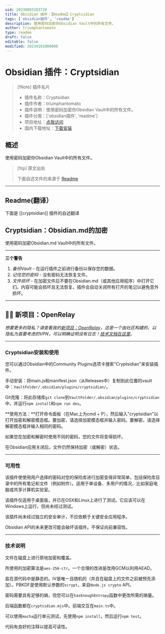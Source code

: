 ```yaml
---
uid: 20230803203720
title: Obsidian 插件：【Readme】Cryptsidian
tags: ['obsidian插件', 'readme']
description: 使用密码加密你Obsidian Vault中的所有文件。
author: triumphantomato
type: readme
draft: false
editable: false
modified: 20230101000000
---
```


# Obsidian 插件：Cryptsidian

> [!Note] 插件名片
> - 插件名称：Cryptsidian
> - 插件作者：triumphantomato
> - 插件说明：使用密码加密你Obsidian Vault中的所有文件。
> - 插件分类：['obsidian插件', 'readme']
> - 项目地址：[点我访问](https://github.com/triumphantomato/cryptsidian)
> - 国内下载地址：[下载安装](https://pkmer.cn/products/plugin/pluginMarket/?cryptsidian)

## 概述

使用密码加密你Obsidian Vault中的所有文件。



> [!tip] 原文出处
> 
>下面自述文件的来源于 [Readme](https://ghproxy.net/https://raw.githubusercontent.com/triumphantomato/cryptsidian/main/README.md)
> 

---

## Readme(翻译）

下面是 [[cryptsidian]] 插件的自述翻译


## Cryptsidian：Obsidian.md的加密

使用密码加密Obsidian.md Vault中的所有文件。

---

**三个警告**
1. _备份Vault_ - 在运行插件之前进行备份以保存您的数据。
2. _记住您的密码_ - 没有密码无法恢复文件。
3. _文件损坏_ - 在加密文件后不要在Obsidian.md（或其他应用程序）中打开它们。内容可能会损坏且无法恢复。插件会自动关闭所有打开的笔记以避免意外损坏。

---

## 👋🏾 新项目：OpenRelay  

*想要更多的隐私？请查看我的[新项目：OpenRelay](https://openrelay.typedream.app/)，这是一个由社区构建的、以隐私为首要考虑的VPN，可以明确证明没有日志！[技术文档在这里](https://github.com/triumphantomato/openrelay)。*

---

### Cryptsidian安装和使用
您可以通过Obsidian中的Community Plugins选项卡搜索"Cryptsidian"来安装插件。

手动安装：将main.js和manifest.json（从Releases中）复制到此位置的vault中：`VaultFolder/.obsidian/plugins/cryptsidian/`。

Git克隆：将此存储库`git clone`到`VaultFolder/.obsidian/plugins/cryptsidian`中，并运行`npm install`和`npm run dev`。

**使用方法：**打开命令面板（在Mac上为cmd + P），然后输入"cryptsidian"以打开加密和解密模态框。要加密，请选择加密模态框并输入密码。要解密，请选择解密模态框并输入相同的密码。

如果您在加密和解密时使用不同的密码，您的文件将变得损坏。

在Obsidian应用关闭后，文件仍然保持加密（或解密）状态。

---

### 可用性
该插件使使用用户选择的密码对您的保险库进行加密变得非常简单，包括保险库目录中的所有笔记和文件（例如附件）。适用于单设备、多用户的情况，比如家庭电脑或共享计算机实验室。

该插件仅适用于桌面版，并已在OSX和Linux上进行了测试。它应该可以在Windows上运行，但尚未经过测试。

该插件尚未经过独立的安全审计，不应依赖于关键安全应用程序。

Obsidian API的未来更改可能会破坏该插件。不保证向前兼容性。

---

### 技术说明
文件在磁盘上进行原地加密和覆盖。

所使用的加密算法是`aes-256-ctr`。一个合理的改进是改用GCM以利用AEAD。

盐在源代码中是静态的。IV是唯一且随机的（并且在磁盘上的文件之前被预先添加）。PBKDF是使用默认参数的`scrypt`，来自`Node.js crypto` API。

密码需要具有足够的熵，但您可以在`hasEnoughEntropy`函数中更改所需的熵量。

后端函数都在`cryptsidian.mjs`中。前端交互在`main.ts`中。

可以使用`mocha`运行单元测试，先使用`npm install`，然后运行`npm test`。

代码有良好的注释以提高可读性。



